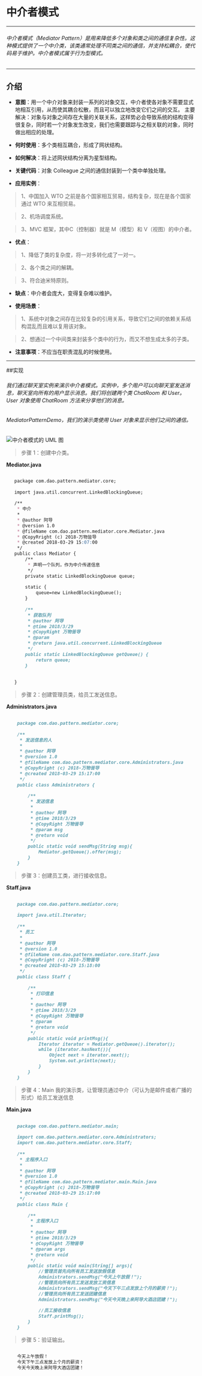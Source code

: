 # 中介者模式

***

###### 中介者模式（Mediator Pattern）是用来降低多个对象和类之间的通信复杂性。这种模式提供了一个中介类，该类通常处理不同类之间的通信，并支持松耦合，使代码易于维护。中介者模式属于行为型模式。

***

## 介绍

- **意图**：用一个中介对象来封装一系列的对象交互，中介者使各对象不需要显式地相互引用，从而使其耦合松散，而且可以独立地改变它们之间的交互。
主要解决：对象与对象之间存在大量的关联关系，这样势必会导致系统的结构变得很复杂，同时若一个对象发生改变，我们也需要跟踪与之相关联的对象，同时做出相应的处理。

- **何时使用**：多个类相互耦合，形成了网状结构。

- **如何解决**：将上述网状结构分离为星型结构。

- **关键代码**：对象 Colleague 之间的通信封装到一个类中单独处理。

- **应用实例**： 

> 1、中国加入 WTO 之前是各个国家相互贸易，结构复杂，现在是各个国家通过 WTO 来互相贸易。 

> 2、机场调度系统。 

> 3、MVC 框架，其中C（控制器）就是 M（模型）和 V（视图）的中介者。

- **优点**： 

> 1、降低了类的复杂度，将一对多转化成了一对一。 

> 2、各个类之间的解耦。 

> 3、符合迪米特原则。

- **缺点**：中介者会庞大，变得复杂难以维护。

- **使用场景**： 

> 1、系统中对象之间存在比较复杂的引用关系，导致它们之间的依赖关系结构混乱而且难以复用该对象。 

> 2、想通过一个中间类来封装多个类中的行为，而又不想生成太多的子类。

- **注意事项**：不应当在职责混乱的时候使用。

***

##实现

###### 我们通过聊天室实例来演示中介者模式。实例中，多个用户可以向聊天室发送消息，聊天室向所有的用户显示消息。我们将创建两个类 ChatRoom 和 User。User 对象使用 ChatRoom 方法来分享他们的消息。

###### MediatorPatternDemo，我们的演示类使用 User 对象来显示他们之间的通信。

![中介者模式的 UML 图](https://github.com/wanwujiedao/pattern/blob/master/img/mediator_pattern_uml_diagram.jpg)


> 步骤 1：创建中介类。

**Mediator.java**

```markdown

   package com.dao.pattern.mediator.core;
   
   import java.util.concurrent.LinkedBlockingQueue;
   
   /**
    * 中介
    *
    * @author 阿导
    * @version 1.0
    * @fileName com.dao.pattern.mediator.core.Mediator.java
    * @CopyRright (c) 2018-万物皆导
    * @created 2018-03-29 15:07:00
    */
   public class Mediator {
       /**
        * 声明一个队列，作为中介传递信息
        */
       private static LinkedBlockingQueue queue;
       
       static {
           queue=new LinkedBlockingQueue();
       }
   
       /**
        * 获取队列
        * @author 阿导
        * @time 2018/3/29
        * @CopyRight 万物皆导
        * @param
        * @return java.util.concurrent.LinkedBlockingQueue
        */
       public static LinkedBlockingQueue getQueue() {
           return queue;
       }
   
   
   }


```

> 步骤 2：创建管理员类，给员工发送信息。

**Administrators.java**

```markdown
    
    package com.dao.pattern.mediator.core;
    
    /**
     * 发送信息的人
     *
     * @author 阿导
     * @version 1.0
     * @fileName com.dao.pattern.mediator.core.Administrators.java
     * @CopyRright (c) 2018-万物皆导
     * @created 2018-03-29 15:17:00
     */
    public class Administrators {
    
        /**
         * 发送信息
         *
         * @author 阿导
         * @time 2018/3/29
         * @CopyRight 万物皆导
         * @param msg
         * @return void
         */
        public static void sendMsg(String msg){
            Mediator.getQueue().offer(msg);
        }
    }

```

> 步骤 3：创建员工类，进行接收信息。

**Staff.java**

```markdown
    
    package com.dao.pattern.mediator.core;
    
    import java.util.Iterator;
    
    /**
     * 员工
     *
     * @author 阿导
     * @version 1.0
     * @fileName com.dao.pattern.mediator.core.Staff.java
     * @CopyRright (c) 2018-万物皆导
     * @created 2018-03-29 15:18:00
     */
    public class Staff {
    
        /**
         * 打印信息
         *
         * @author 阿导
         * @time 2018/3/29
         * @CopyRight 万物皆导
         * @param
         * @return void
         */
        public static void printMsg(){
            Iterator iterator = Mediator.getQueue().iterator();
            while (iterator.hasNext()){
                Object next = iterator.next();
                System.out.println(next);
            }
        }
    }

```

> 步骤 4：Main 我的演示类，让管理员通过中介（可认为是邮件或者广播的形式）给员工发送信息

**Main.java**

```markdown
    
    package com.dao.pattern.mediator.main;
    
    import com.dao.pattern.mediator.core.Administrators;
    import com.dao.pattern.mediator.core.Staff;
    
    /**
     * 主程序入口
     *
     * @author 阿导
     * @version 1.0
     * @fileName com.dao.pattern.mediator.main.Main.java
     * @CopyRright (c) 2018-万物皆导
     * @created 2018-03-29 15:17:00
     */
    public class Main {
    
        /**
         * 主程序入口
         *
         * @author 阿导
         * @time 2018/3/29
         * @CopyRight 万物皆导
         * @param args
         * @return void
         */
        public static void main(String[] args){
            //管理员首先向所有员工发送放假信息
            Administrators.sendMsg("今天上午放假！");
            //管理员向所有员工发送发放工资信息
            Administrators.sendMsg("今天下午三点发放上个月的薪资！");
            //管理员向所有员工发送团建信息
            Administrators.sendMsg("今天今天晚上来阿导大酒店团建！");
    
            //员工接收信息
            Staff.printMsg();
        }
    }

```

> 步骤 5：验证输出。

```markdown

    今天上午放假！
    今天下午三点发放上个月的薪资！
    今天今天晚上来阿导大酒店团建！
    
```
